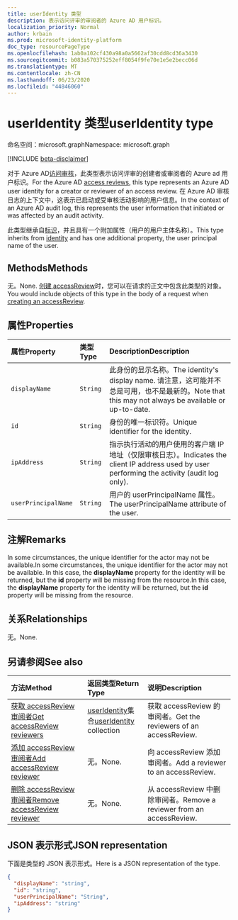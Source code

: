 ```yaml
---
title: userIdentity 类型
description: 表示访问评审的审阅者的 Azure AD 用户标识。
localization_priority: Normal
author: krbain
ms.prod: microsoft-identity-platform
doc_type: resourcePageType
ms.openlocfilehash: 1ab0a102cf430a98a0a5662af30cdd8cd36a3430
ms.sourcegitcommit: b083a570375252eff8054f9fe70e1e5e2becc06d
ms.translationtype: MT
ms.contentlocale: zh-CN
ms.lasthandoff: 06/23/2020
ms.locfileid: "44846060"
---
```

# <a name="useridentity-type"></a><span data-ttu-id="b4f3d-103">userIdentity 类型</span><span class="sxs-lookup"><span data-stu-id="b4f3d-103">userIdentity type</span></span>

<span data-ttu-id="b4f3d-104">命名空间：microsoft.graph</span><span class="sxs-lookup"><span data-stu-id="b4f3d-104">Namespace: microsoft.graph</span></span>

[!INCLUDE [beta-disclaimer](../../includes/beta-disclaimer.md)]

<span data-ttu-id="b4f3d-105">对于 Azure AD[访问审核](accessreviews-root.md)，此类型表示访问评审的创建者或审阅者的 Azure ad 用户标识。</span><span class="sxs-lookup"><span data-stu-id="b4f3d-105">For the Azure AD [access reviews](accessreviews-root.md), this type represents an Azure AD user identity for a creator or reviewer of an access review.</span></span>
<span data-ttu-id="b4f3d-106">在 Azure AD 审核日志的上下文中，这表示已启动或受审核活动影响的用户信息。</span><span class="sxs-lookup"><span data-stu-id="b4f3d-106">In the context of an Azure AD audit log, this represents the user information that initiated or was affected by an audit activity.</span></span>

<span data-ttu-id="b4f3d-107">此类型继承自[标识](identity.md)，并且具有一个附加属性（用户的用户主体名称）。</span><span class="sxs-lookup"><span data-stu-id="b4f3d-107">This type inherits from [identity](identity.md) and has one additional property, the user principal name of the user.</span></span>

## <a name="methods"></a><span data-ttu-id="b4f3d-108">Methods</span><span class="sxs-lookup"><span data-stu-id="b4f3d-108">Methods</span></span>

<span data-ttu-id="b4f3d-109">无。</span><span class="sxs-lookup"><span data-stu-id="b4f3d-109">None.</span></span>  <span data-ttu-id="b4f3d-110">[创建 accessReview](../api/accessreview-create.md)时，您可以在请求的正文中包含此类型的对象。</span><span class="sxs-lookup"><span data-stu-id="b4f3d-110">You would include objects of this type in the body of a request when [creating an accessReview](../api/accessreview-create.md).</span></span>

## <a name="properties"></a><span data-ttu-id="b4f3d-111">属性</span><span class="sxs-lookup"><span data-stu-id="b4f3d-111">Properties</span></span>

| <span data-ttu-id="b4f3d-112">属性</span><span class="sxs-lookup"><span data-stu-id="b4f3d-112">Property</span></span> | <span data-ttu-id="b4f3d-113">类型</span><span class="sxs-lookup"><span data-stu-id="b4f3d-113">Type</span></span> | <span data-ttu-id="b4f3d-114">Description</span><span class="sxs-lookup"><span data-stu-id="b4f3d-114">Description</span></span>|
|:---------------|:--------|:----------|
| `displayName` | `String` | <span data-ttu-id="b4f3d-115">此身份的显示名称。</span><span class="sxs-lookup"><span data-stu-id="b4f3d-115">The identity's display name.</span></span> <span data-ttu-id="b4f3d-116">请注意，这可能并不总是可用，也不是最新的。</span><span class="sxs-lookup"><span data-stu-id="b4f3d-116">Note that this may not always be available or up-to-date.</span></span>    |
| `id`          | `String` | <span data-ttu-id="b4f3d-117">身份的唯一标识符。</span><span class="sxs-lookup"><span data-stu-id="b4f3d-117">Unique identifier for the identity.</span></span>  |
| `ipAddress`| `String`| <span data-ttu-id="b4f3d-118">指示执行活动的用户使用的客户端 IP 地址（仅限审核日志）。</span><span class="sxs-lookup"><span data-stu-id="b4f3d-118">Indicates the client IP address used by user performing the activity (audit log only).</span></span>|
| `userPrincipalName`|`String` | <span data-ttu-id="b4f3d-119">用户的 userPrincipalName 属性。</span><span class="sxs-lookup"><span data-stu-id="b4f3d-119">The userPrincipalName attribute of the user.</span></span> |

## <a name="remarks"></a><span data-ttu-id="b4f3d-120">注解</span><span class="sxs-lookup"><span data-stu-id="b4f3d-120">Remarks</span></span>

<span data-ttu-id="b4f3d-121">In some circumstances, the unique identifier for the actor may not be available.</span><span class="sxs-lookup"><span data-stu-id="b4f3d-121">In some circumstances, the unique identifier for the actor may not be available.</span></span>
<span data-ttu-id="b4f3d-122">In this case, the **displayName** property for the identity will be returned, but the **id** property will be missing from the resource.</span><span class="sxs-lookup"><span data-stu-id="b4f3d-122">In this case, the **displayName** property for the identity will be returned, but the **id** property will be missing from the resource.</span></span>

## <a name="relationships"></a><span data-ttu-id="b4f3d-123">关系</span><span class="sxs-lookup"><span data-stu-id="b4f3d-123">Relationships</span></span>

<span data-ttu-id="b4f3d-124">无。</span><span class="sxs-lookup"><span data-stu-id="b4f3d-124">None.</span></span>

## <a name="see-also"></a><span data-ttu-id="b4f3d-125">另请参阅</span><span class="sxs-lookup"><span data-stu-id="b4f3d-125">See also</span></span>

| <span data-ttu-id="b4f3d-126">方法</span><span class="sxs-lookup"><span data-stu-id="b4f3d-126">Method</span></span>                                                                | <span data-ttu-id="b4f3d-127">返回类型</span><span class="sxs-lookup"><span data-stu-id="b4f3d-127">Return Type</span></span>                                | <span data-ttu-id="b4f3d-128">说明</span><span class="sxs-lookup"><span data-stu-id="b4f3d-128">Description</span></span>                             |
|:----------------------------------------------------------------------|:-------------------------------------------|:----------------------------------------|
| [<span data-ttu-id="b4f3d-129">获取 accessReview 审阅者</span><span class="sxs-lookup"><span data-stu-id="b4f3d-129">Get accessReview reviewers</span></span>](../api/accessreview-listreviewers.md)    | <span data-ttu-id="b4f3d-130">[userIdentity](useridentity.md)集合</span><span class="sxs-lookup"><span data-stu-id="b4f3d-130">[userIdentity](useridentity.md) collection</span></span> | <span data-ttu-id="b4f3d-131">获取 accessReview 的审阅者。</span><span class="sxs-lookup"><span data-stu-id="b4f3d-131">Get the reviewers of an accessReview.</span></span>   |
| [<span data-ttu-id="b4f3d-132">添加 accessReview 审阅者</span><span class="sxs-lookup"><span data-stu-id="b4f3d-132">Add accessReview reviewer</span></span>](../api/accessreview-addreviewer.md)       | <span data-ttu-id="b4f3d-133">无。</span><span class="sxs-lookup"><span data-stu-id="b4f3d-133">None.</span></span>                                      | <span data-ttu-id="b4f3d-134">向 accessReview 添加审阅者。</span><span class="sxs-lookup"><span data-stu-id="b4f3d-134">Add a reviewer to an accessReview.</span></span>      |
| [<span data-ttu-id="b4f3d-135">删除 accessReview 审阅者</span><span class="sxs-lookup"><span data-stu-id="b4f3d-135">Remove accessReview reviewer</span></span>](../api/accessreview-removereviewer.md) | <span data-ttu-id="b4f3d-136">无。</span><span class="sxs-lookup"><span data-stu-id="b4f3d-136">None.</span></span>                                      | <span data-ttu-id="b4f3d-137">从 accessReview 中删除审阅者。</span><span class="sxs-lookup"><span data-stu-id="b4f3d-137">Remove a reviewer from an accessReview.</span></span> |

## <a name="json-representation"></a><span data-ttu-id="b4f3d-138">JSON 表示形式</span><span class="sxs-lookup"><span data-stu-id="b4f3d-138">JSON representation</span></span>

<span data-ttu-id="b4f3d-139">下面是类型的 JSON 表示形式。</span><span class="sxs-lookup"><span data-stu-id="b4f3d-139">Here is a JSON representation of the type.</span></span>

<!-- {
  "blockType": "resource",
  "optionalProperties": [
"displayName", "thumbnails"
  ],
  "@odata.type": "microsoft.graph.userIdentity"
}-->

```json
{
  "displayName": "string",
  "id": "string",
  "userPrincipalName": "String",
  "ipAddress": "string"
}

```

<!--
{
  "type": "#page.annotation",
  "description": "userIdentity type",
  "keywords": "",
  "section": "documentation",
  "tocPath": "",
  "suppressions": []
}
-->
